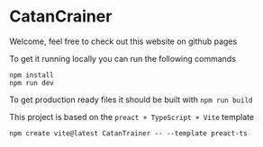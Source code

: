 # CatanCrainer

Welcome, feel free to check out this website on github pages

To get it running locally you can run the following commands
```
npm install
npm run dev
```

To get production ready files it should be built with `npm run build`

This project is based on the `preact + TypeScript + Vite` template
```
npm create vite@latest CatanTrainer -- --template preact-ts
```
